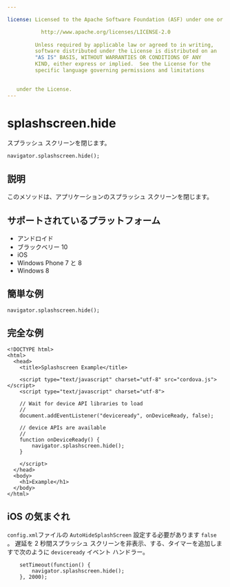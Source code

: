 ```yaml
---

license: Licensed to the Apache Software Foundation (ASF) under one or more contributor license agreements. See the NOTICE file distributed with this work for additional information regarding copyright ownership. The ASF licenses this file to you under the Apache License, Version 2.0 (the "License"); you may not use this file except in compliance with the License. You may obtain a copy of the License at

           http://www.apache.org/licenses/LICENSE-2.0
    
         Unless required by applicable law or agreed to in writing,
         software distributed under the License is distributed on an
         "AS IS" BASIS, WITHOUT WARRANTIES OR CONDITIONS OF ANY
         KIND, either express or implied.  See the License for the
         specific language governing permissions and limitations
    

   under the License.
---
```


# splashscreen.hide

スプラッシュ スクリーンを閉じます。

    navigator.splashscreen.hide();
    

## 説明

このメソッドは、アプリケーションのスプラッシュ スクリーンを閉じます。

## サポートされているプラットフォーム

*   アンドロイド
*   ブラックベリー 10
*   iOS
*   Windows Phone 7 と 8
*   Windows 8

## 簡単な例

    navigator.splashscreen.hide();
    

## 完全な例

    <!DOCTYPE html>
    <html>
      <head>
        <title>Splashscreen Example</title>
    
        <script type="text/javascript" charset="utf-8" src="cordova.js"></script>
        <script type="text/javascript" charset="utf-8">
    
        // Wait for device API libraries to load
        //
        document.addEventListener("deviceready", onDeviceReady, false);
    
        // device APIs are available
        //
        function onDeviceReady() {
            navigator.splashscreen.hide();
        }
    
        </script>
      </head>
      <body>
        <h1>Example</h1>
      </body>
    </html>
    

## iOS の気まぐれ

`config.xml`ファイルの `AutoHideSplashScreen` 設定する必要があります `false` 。 遅延を 2 秒間スプラッシュ スクリーンを非表示、する、タイマーを追加しますで次のように `deviceready` イベント ハンドラー。

        setTimeout(function() {
            navigator.splashscreen.hide();
        }, 2000);